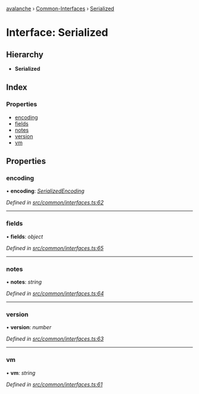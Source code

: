 [avalanche](../README.md) › [Common-Interfaces](../modules/common_interfaces.md) › [Serialized](common_interfaces.serialized.md)

# Interface: Serialized

## Hierarchy

* **Serialized**

## Index

### Properties

* [encoding](common_interfaces.serialized.md#encoding)
* [fields](common_interfaces.serialized.md#fields)
* [notes](common_interfaces.serialized.md#notes)
* [version](common_interfaces.serialized.md#version)
* [vm](common_interfaces.serialized.md#vm)

## Properties

###  encoding

• **encoding**: *[SerializedEncoding](../modules/src_utils.md#serializedencoding)*

*Defined in [src/common/interfaces.ts:62](https://github.com/ava-labs/avalanchejs/blob/8c220c6/src/common/interfaces.ts#L62)*

___

###  fields

• **fields**: *object*

*Defined in [src/common/interfaces.ts:65](https://github.com/ava-labs/avalanchejs/blob/8c220c6/src/common/interfaces.ts#L65)*

___

###  notes

• **notes**: *string*

*Defined in [src/common/interfaces.ts:64](https://github.com/ava-labs/avalanchejs/blob/8c220c6/src/common/interfaces.ts#L64)*

___

###  version

• **version**: *number*

*Defined in [src/common/interfaces.ts:63](https://github.com/ava-labs/avalanchejs/blob/8c220c6/src/common/interfaces.ts#L63)*

___

###  vm

• **vm**: *string*

*Defined in [src/common/interfaces.ts:61](https://github.com/ava-labs/avalanchejs/blob/8c220c6/src/common/interfaces.ts#L61)*
